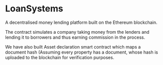 # LoanSystems

A decentralised money lending platform built on the Ethereum blockchain. 

The contract simulates a company taking money from the lenders and lending it to borrowers and thus earning commission in the process.

We have also built Asset declaration smart contract which maps a document hash (Assuming every property has a document, whose hash is uploaded to the blockchain for verification purposes.
